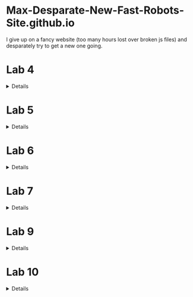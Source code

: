 # Max-Desparate-New-Fast-Robots-Site.github.io
I give up on a fancy website (too many hours lost over broken js files) and desparately try to get a new one going. 

# Lab 4
<details>
In this lab, I set up the IMU sensor, enabling 9DOF sensing for the Artemis board. This enables more complex path planning and systems control.

![alt text](lab4/imuconnected.jpg "Picture of the IMU connected to the Artemis board.")

The example code for the IMU board runs without issue out-of-the-box. (The below GIF was recorded retroactively with the example code. The IMU has already been mounted to the robot. The outputs are read from Serial plotter.)

![alt text](lab4/examplecode.gif "Showing the sample code track IMU data from the robot position")

The AD0_VAL value is set to zero by default. This variable refers to the LSB bit of the I2C address. Manipulating the AD0_VAL could allow up to two IMU boards to run in parallel. (Having two of the same board would improve robustness of sensor data.) 

## Accelerometer
Using the equations from class, I record pitch and roll values with the IMU board positioned at -90, 0, and 90 degrees in these two axes.

'''c
pitch_a = atan2(myICM.accY(),myICM.accZ())*180/M_PI;
roll_a  = atan2(myICM.accX(),myICM.accZ())*180/M_PI; 
'''

![alt text](lab4/pitch90090.png "Image of pitch data sampled at different angles.")

![alt text](lab4/roll90090.png "Image of roll data sampled at different angles.")

To get this data, I held the IMU board against the flattest surfaces I had in my room. This brings about potential systematic errors since the flatness and perpendicularity of these surfaces are not guaranteed. This affects my two-point calibration.  

The raw accelerometer data is very noisy. Additionally, at the extreme angles, data for the other axis is most inconsistent. While most of the issue of the accelerometer data is in precision, some of the accuracy is calibrated for by determining a shift and scale factor from the sampled data to fit the expected values to the expected angles. 

```python
# Calculating conversion factors
# Scale conversion
s = 180 / (np.mean(pitch90) - np.mean(pitchneg90))
# origin conversion
o = -(np.mean(pitch90) + np.mean(pitchneg90))/2
print(s,o)
>> 1.0259896646740851 1.0943006994729316
```

Using a fourier transform, I derived an alpha term for low-pass filtering. 
![alt text](lab4/pitchfft.png "Pre-filtered Pitch FFT")

I decided to use 2Hz as my cutoff frequency, leading to the following calculations. 
![alt text](lab4/alphacalc.png "Alpha calculation")

This leads to a much smoother fourier transform for the filtered signal. In fact, for the low-pass filtered pitch data, only three peaks are registered by the FFT.
![alt text](lab4/pitchlpffft.png "Post-filter Pitch FFT")

Here are the pitches laid on top of one-another. The filtered pitch is clearly much smoother and robust.
![alt text](lab4/pitchlpfcompare.png "Pre- and post-filter Pitch FFT")


## Gyroscope
The gyroscope data suffers from clear drift over time. This is inherent to the sensor, although I found tha higher sampling rates reduced this drift. I suspect this has to do with the dt calculation involved with iterating pitch, roll, and yaw values from gyro data. 

![alt text](lab4/gyrodrift.png "Gyro pitch drift over 5 seconds")

I merged the gyro data with the accelerometer data using a complimentary filter for higher accuracy and precision, with robustness to noise and rapid changes.

I used a beta of 0.9 for these results.

![alt text](lab4/pitchreadingcompare.png "Pitch complimentary")

![alt text](lab4/rollreadingcompare.png "Roll complimentary")

## Sample Data and Stunts
The limiting factor for my sampling rate was waiting on the TOF sensor data. The change I made to boost my sampling rate substantially was to not wait for TOF sensor data when it was not available, and update IMU data first. I used separate float arrays for my variables of interest with a set size of 1400, experimentally determined to be more than enough for 5 seconds of data. 

My sampling rate was much faster when I spent the 5 seconds filling up my data buffers and incrementally sending the data after the recording process was complete. The downside of this setup is that the real runtime is much longer than 5 seconds. 

![alt text](lab4/5secreadings.png "5 seconds of data")

I cut the cord for the 850mAH battery, the smaller voltage of the two supplied batteries, to be connected to the Artemis. The larger voltage battery is more suited for the high-power demands of the motor controllers. 

I did some basic stunts, with and without the Artemis onboard. 

Without Artemis:
![alt text](lab4/noart.gif "Test drive without Artemis")

With Artemis:
![alt text](lab4/art.gif "Test drive with Artemis")


The following data is from a 5 second capture from the IMU and TOF sensor onboard the robot, run remotely. This particular scene shows me driving the robot 360 degrees in my messy room. Notice the yaw values responding appropriately. Pitch and roll appear to jitter likely due to friction interactions with the floor. Distance sensing also responds appropriately. (I have TOF sensors on either end of the robot.)

![alt text](lab4/360spindata.png "Data from a 360 spin")

</details>

# Lab 5
<details>

## Wiring Diagram
![alt text](lab5/diagram.jpg "Motor driver wiring diagram")
The Artemis voltage requirements for powering are different than that of the motors. The motors draw signficantly more power than the computer. Therefore, a lower voltage battery is suited for running the Artemis computer and a higher voltage batter is suited for running the motors. 

I use analog pins on opposite sides of the Artemis board to control the motor drivers. This makes debugging easier due to the intuitive visual grouping and also reduces likelihood of me shorting connections during the soldering process. 

## Power Supply Testing
A control signal amplitude of 2V best matches the expected output voltage from the Artemis board. For Vin, I used 3.7V to match the maximum output of the charged 850mAh battery. 

I was successfully able to module the speed of the motors on each side using the duty cycle from the function generator. Shorter duty cycles lead to slower rotation.
![alt text](lab5/labsetup.gif "Robot motors running tethered")

## Calibration
I added the following code to the bluetooth cases to allow for easy testing and calibration of left and right motors. For a left motor and right motor speed sent over bluetooth, the robot moves forward at those speeds for a second.

```C
case TEST_DRIVE:
    success = robot_cmd.get_next_value(l_speed);
    if (!success)
        return;
    success = robot_cmd.get_next_value(r_speed);
    if (!success)
        return;
    analogWrite(left_f,0);
    analogWrite(left_r,0);
    analogWrite(right_f,0);
    analogWrite(right_r,0);
    delay(500);
    analogWrite(left_f,l_speed);
    analogWrite(left_r,0);
    analogWrite(right_f,r_speed);
    analogWrite(right_r,0);
    delay(1000);
    analogWrite(left_f,0);
    analogWrite(left_r,0);
    analogWrite(right_f,0);
    analogWrite(right_r,0);
    break;
```
Straight line driving was achieved at 190 and 248 for left and right motors respectively. 
![alt text](lab5/straightline.gif "The robot moves straight")

## Lower Limit PWM
Running the calibration script at progressively lower and lower PWM values, I found that values at 40 were the threshold for overcoming static friction in driving straight. Intuitively, the fixed 4-wheel drivetrain would experience emore friction in turns. For a point-turn, the minimum viable PWM value was 100 for each motor. 

## Open-loop Test Run
Here is the robot performing a manuever untethered and via a bluetooth command. 
![alt text](lab5/testrun.gif "The robot moves autonomously")
```C
case LAB5:
    l_speed = 190;
    r_speed = 248;
    analogWrite(left_f,l_speed);
    analogWrite(left_r,0);
    analogWrite(right_f,r_speed);
    analogWrite(right_r,0);
    delay(500);
    analogWrite(left_f,l_speed);
    analogWrite(left_r,0);
    analogWrite(right_f,0);
    analogWrite(right_r,0);
    delay(500);
    analogWrite(left_f,0);
    analogWrite(left_r,l_speed);
    analogWrite(right_f,0);
    analogWrite(right_r,l_speed);
    delay(500);
    analogWrite(left_f,0);
    analogWrite(left_r,0);
    analogWrite(right_f,0);
    analogWrite(right_r,l_speed);
    delay(500);
    analogWrite(left_f,0);
    analogWrite(left_r,0);
    analogWrite(right_f,0);
    analogWrite(right_r,0);
    break;
```
</details>

# Lab 6
<details>

![alt text](lab6/run.gif "The robot drives and turns around")

## Data Handling
To maximize the customizability of my PID stunt code, I used many input parameters sent over bluetooth. This helped me quickly test different PID parameters as well as other parameters relevant to the stunt. 

My code takes up to 10 inputs. Some parameters operate as 'optional' parameters. 
```C
success = robot_cmd.get_next_value(kp);
            if (!success)
                return;
            success = robot_cmd.get_next_value(ki);
            if (!success)
                return;
            success = robot_cmd.get_next_value(kd);
            if (!success)
                return;
            success = robot_cmd.get_next_value(timeout);
            if (!success)
                return;
            success = robot_cmd.get_next_value(split);
            if (!success)
                split = 10;
            success = robot_cmd.get_next_value(I_gaurd);
            if (!success)
                I_gaurd = 100;
            success = robot_cmd.get_next_value(bottom);
            if (!success)
                bottom = 50;
            success = robot_cmd.get_next_value(forward);
            if (!success)
                forward = 500;
            success = robot_cmd.get_next_value(l_speed);
            if (!success)
                l_speed = 250;
            success = robot_cmd.get_next_value(r_speed);
            if (!success)
                r_speed = 250;         
```

I also used code from my IMU lab to retrieve data after recording. The most efficient way I've found to send batches of data over bluetooth is to store data to several float buffers during the run. Then, once the run is finished, send data line-by-line to a python list over bluetooth.

I can use the following callback function to process and display the data.
```python
def getData(uuid,y):
    global record
    string = y.decode("utf-8")
    if string == "DONE":
        for key in record:
            plt.plot(record[key])
            plt.title(key)
            plt.show()
        return
    datas = string.split("+")
    keys = list(record.keys())
    for data in datas:
        dat = data.split("|")
        for i,e in enumerate(dat):
            if e:
                record[keys[i]] += [float(e)]
ble.start_notify(ble.uuid['RX_STRING'], getData)
record = {"yaws":[],"output":[],"kpP":[],"kiI":[],"kdD":[]}
```

## PID 
In selecting my K values, I followed the heuristic plan laid out in lectures. I first tested a P-only system. When my P value was too high, I found that the robot would turn too fast for yaw readings to be accurate. At a certain point, especially when the robot was within 10 degrees of the set point, it struggled to overcome friction. That led me to introduce a non-zero Ki to eventually build up the magnitude of the output to overcome the friction near the setpoint. I then played with small Kd values to help improve speed of convergence. 

## Sampling
I played with the idea of truncating the yaw data to a 0-360 range. However, I found issues with the robot spinning too far past the setpoint. This is because, for a setpoint of 0, the function of P would be discontinuous. 

Therefore, I had better results with a setpoint of 180 degrees and performing no truncation on yaw. The robot does not spin far enough to encounter issues with data overflow or underflow. 

Even with my code optimized to run as fast as possible, I frequently had issues with my yaw reading accuracy. When the motors are driven too quickly, the robot easily overshoots in reality, but the sensor does not pick up on the overshoot. I suspect this has to do with a breakdown of small angle approximations as high enough angular speeds. Thus, I had to reduce my Kp and I gaurd values to reduce instances of extremely fast spinning. 

## Simple anti-windup
My implementation of anti-windup is a simple hack that truncates the integral tracking variable to a set range. 
```C
I += P * dt;
I = fmax(fmin(I,I_gaurd),-I_gaurd); // anti windup
```

## PID output to motor drivers
To convert the PID output value to integers I can send to the motor drivers, I did the following. I added a baseline speed to the output called "bottom". I then clamped to output to 0-255. I also apply a "split" to account for different efficiencies between the left and right motors. The output value can be negative, reflecting different directions of turning. I converted these real float values to positive integers and wrote them to the appropriate pins of the motor drivers. 

```C
if (output < 0) {
    analogWrite(left_f,0);
    analogWrite(left_r,(int) -fmax(output-bottom+split,-255));
    analogWrite(right_f,(int) -fmax(output-bottom-split,-255));
    analogWrite(right_r,0);
    buff0[counter] = (int) -fmax(output-bottom+split,-255);
    
} else {
    analogWrite(left_f,(int) fmin(output+bottom-split,255));
    analogWrite(left_r,0);
    analogWrite(right_f,0);
    analogWrite(right_r,(int) fmin(output+bottom+split,255));
    buff0[counter] = (int) fmin(output+bottom-split,255);
```

Driving in the hallway, the robot begins to turn and converge toward 180 degrees.

![alt text](lab6/yawinmotion.png "The robot drives and turns around after driving forward")

The PWM values that the motors experience look like this.

![alt text](lab6/outputsinmotion.png "PWM values ")

This output can be broken down into the trends of Kp\*P, Ki\*I, and Kd\*D.
![alt text](lab6/P.png "P component")

![alt text](lab6/I.png "I component")

![alt text](lab6/D.png "D component")

</details>

# Lab 7

<details>

## Data capture
In the Upson lab, I ran a modified version of the TOF lab code to get step response data. I drove the motors at a set speed for 1 second before letting the robot coast and letting drag slow the robot to a stop.

For easier conversion of u to pwm values, I ran the step response at the maximum PWM value that would allow for straight driving.

Most critically, it was important to set the robot far enough for the robot to come to a rolling stop without collision.

![alt text](lab7/xdata.png "Raw distance measurements")

I processed the data to derive velocity and acceleration measurements. I used symmetric moving averages just to smooth out the data. Without the smoothing, errors from the distance measurements propogate through the differentiation. With a little bit of smoothing, I am much more confident in reading the graphs for rise time.

```python
import numpy as np
def moving_average(x, w):
    return np.convolve(x, np.ones(w), 'same') / w

xdot = moving_average(np.ediff1d(x)/np.ediff1d(times),3)
```

![alt text](lab7/xdotdata.png "Smoothed velocity")

Here we can see the robot move towards the wall with nearly continuous acceleration and increasing speed. After 1 second from the start of data capture, acceleration reverses direction and a lower magnitude acceleration at a point in time that matches the inflection point in the X data.

## Drag and Mass
After this, the process of capturing the 90% rise time is relatively simple implementation of the lecture code. 
```python
# d ~ 1/xdot_steady
xdot_steady = np.min(xdot)
d = (-1/xdot_steady)

xdot90 = 0.9*xdot_steady
t_rise = (times[np.argmax(xdot < xdot90)] - times[0]) 

# m = -d*t_0.9 / ln(0.1)
m = -d*t_rise / np.log(0.1)

print(d, m)
>> 0.6709160379958043 264.7416977038248
```

## A and B matrices
With my coefficients determined, I then calculate my A, B, and C matrices. I also discretize A and B as required. 
```python
# xdot = Ax + Bu
A = np.array([[0,1],[0,-d/m]])
B = np.array([[0],[1/m]])

C = np.array([[-1,0]])

#discretized, dt is sampling time
dt = (times[-1] - times[0]) / len(times)
Ad = np.eye(len(A)) + dt * A  
Bd = dt * B

A = Ad
B = Bd
```


|  A  |         |
|----|---------|
| 1 | 97.32545098 |
| 0 | 0.75335504 |

|  B  |
|----|
| 0. | 
| 0.36762419 |

|  C  |         |
|----|---------|
| -1 | 0 |

# Applying Kalman Filter
Then, it is a matter of applying the kalman filter with the kalman filter function on the measured data.

We use this function applied to a given motor input u and measured output state y.
```python
sigma_1, sigma_2, sigma_3 = dt, dt, 27.

sig_u=np.array([[sigma_1**2,0],[0,sigma_2**2]]) 
sig_z=np.array([[sigma_3**2]])

sigma = np.array([[2500,0],[0,10]])


def kf(mu,sigma, u, y):
    mu_p = A.dot(mu) + B.dot(u)
    sigma_p = A.dot(sigma.dot(A.transpose()))+sig_u
    
    sigma_m = C.dot(sigma_p.dot(C.transpose()))+sig_z
    kkf_gain = sigma_p.dot(C.transpose().dot(np.linalg.inv(sigma_m)))
    
    y_m = y-C.dot(mu_p)
    mu = mu_p+kkf_gain.dot(y_m)
    sigma=(np.eye(2)-kkf_gain.dot(C)).dot(sigma_p)

    return mu, sigma
```

I first tested the following sigmas. My position and speed standard deviation is about 9.9. I try 20 for my sigma_3 process noise. 

```python
sigma_1, sigma_2, sigma_3 = np.sqrt(dt), np.sqrt(dt), 20.


sig_u=np.array([[sigma_1**2,0],[0,sigma_2**2]]) 
sig_z=np.array([[sigma_3**2]])

sigma = np.array([[2500,0],[0,10]])
```

I used the below code to visualize the filtered data
```python
kf_state = []
x_ = -np.array([x[1],0]).transpose()
Y = -np.stack([x[1:],xdot[0:]]).transpose()
u = 1
for i,y in enumerate(Y):
    if i == np.argmin(x)-1:
        u = 0
    x_, sig = kf(x_, sigma, [[u]], y)
    kf_state.append(x_)

kf_state = np.stack(kf_state)
plt.plot(kf_state[:,0,1],label="Kalman Filtered")
plt.plot(xdot[1:], label="Raw")
plt.legend()
plt.show()
```

The results show the filtered data means consistently overshooting measured results, resulting in the robot appearing to be closer to the wall than it is in the measured data. If anything, with the doppler effect, appearing slightly further from the wall would be more reasonable.
![alt text](lab7/kalman0.png "First Kalman test")

To induce a somewhat tighter fit, I increase sigmas in my process values. 
I use 97.3, 9.9, and 50 for my sigmas 1 through 3. And I use 2.5 and 243 for m
![alt text](lab7/kalman1.png "Second Kalman test")

## Onboard extrapolation
To interpolate between TOF readings on the Artemis, I use my last readings of x and xdot to linearly extrapolate into the future. This allows me to have a finer sampling rate. 

After capturing the initial state with the TOF sensor, I am able to begin applying the extrapolation to incoming data. When real sensor data is not available, the Artemis falls back on, every 15 milliseconds, at a much faster sampling rate, a best guess of position and speed to predict the present state. 

```C
while (true) {
    if (distanceSensor1.checkForDataReady()) {
        last_time = millis();
        distance1 = distanceSensor1.getDistance();
        distanceSensor1.clearInterrupt();
        distanceSensor1.stopRanging();
        distanceSensor1.startRanging();
        x_(0,0) = distance1;
        break;
    }
    delay(5);
}

analogWrite(right_f,r_speed);
analogWrite(right_r,0);
analogWrite(left_f,l_speed);
analogWrite(left_r,0);

while (counter < buffer_size) {
    timestamp = micros();
    if (timestamp - last_time2 > timeout) {
        analogWrite(right_f,0);
        analogWrite(right_r,0);
        analogWrite(left_f,0);
        analogWrite(left_r,0);
        u(0) = 0;
        if (timestamp - last_time2 > 5000000) {
            break;
        }
    }

    if (distanceSensor1.checkForDataReady()) {
        distance1 = distanceSensor1.getDistance();
        distanceSensor1.clearInterrupt();
        distanceSensor1.stopRanging();
        distanceSensor1.startRanging();

        if (counter > 0) {
            dt = millis() - last_time;
            last_time += dt;
            xdot = (distance1 - buff0[last_counter]) / dt;
            last_counter = counter;
        }
        
        y = {distance1,xdot};

        times[counter] = timestamp/1000.;
        distance1 = y(0,0);
        buff0[counter] = distance1;
        buff1[counter] = y(0,1);
        counter++;
        }

    delay(15); // Fallback interpolation
    times[counter] = timestamp/1000.;
    distance1 += 15*y(0,1);
    buff0[counter] = distance1;
    buff1[counter] = y(0,1);
    counter++;

}
```

Here are the results of the interpolation in a sample run. The x axis shows the number of samples. The linear interpolation strategy works very well during most of the motion. However, where the magnitude of velocity is changing much faster, near the start and end of the robot's motion, the constant speed assumption breaks down. 
![alt text](lab7/interpx.png "X data with extrapolation")

</details>

# Lab 9

<details>
For the mapping task, I chose to repurpose my PID orientation control code to perform orientation control. I perform PID on position setpoints around a 360 degree turn. Specifically, in time windows of about a second, a running record of the set point position gets iterated up by 24 degrees, or a 15th of a full turn. The robot performs PID to try to reach that set point. After the time window is over, a measurement is taken of the distance from both time of flight sensors (mounted perpendicular to eachother) and of the current yaw reading. The yaw reading is known to be pretty inaccurate for rotations that are too fast, so I keep the kP term relatively small. 

The functional Arduino code looks something like this.
```C
yaws[counter] = yaw_g;
analogWrite(right_f,255);
analogWrite(right_r,255);
analogWrite(left_f,255);
analogWrite(left_r,255);
delay(50);

target += 360/15;

distanceSensor0.startRanging();
while (true) {
if (distanceSensor0.checkForDataReady()) {
distance0 = distanceSensor0.getDistance();
distanceSensor0.clearInterrupt();
distanceSensor0.stopRanging();
d0s[counter] = distance0;
break;
}
delay(5);
}

distanceSensor1.startRanging();
while (true) {
if (distanceSensor1.checkForDataReady()) {
distance1 = distanceSensor1.getDistance();
distanceSensor1.clearInterrupt();
distanceSensor1.stopRanging();
d1s[counter] = distance1;
break;
}
delay(5);
}

counter++;
```


Once I resolve the bluetooth connection issues, the code runs smoothly and captures and sends data well over bluetooth. The code for the data transfer is recycled from other labs. 

![alt text](lab9/spin.gif "Example of robot spinning and mapping")

## Robot Spinning
I struggled to get the robot to turn in place, even while using duct-taped wheels. In addition, the ToF sensors are also offset from the center of the robot. Finally, there is likely a discrepency between the yaw the robot measures and the actual yaw.

I try to later account for these offsets in my plotting of my datapoints. This is explained in the next sections.

## Plots
When I recieve raw data from the data callback, I recieve data for yaw, distance0, and distance1. 
![alt text](lab9/yaws.png "Raw yaw data")
![alt text](lab9/d0s.png "Distance 0 data")

I then convert this data to polar plots after yaws are converted to radians.
![alt text](lab9/polar.png "Polar plot of ToF")

## Precision and repeatability
Running the same code twice at a given location produces data that is surprisingly similar. This data is without any additional processing. This result occurs inspite of the fact that the starting position of the robot is not carefully controlled and the fact that the robot does not turn on its own axis. 

![alt text](lab9/polarprecision.png "Polar plot of ToF")

## Combining maps
From yaw and distance measurement data, we can convert polar coordinates to planar coordinates. I used the expression *x = r\*cos(theta) + x_o* and *y = r\*sin(theta) + y_o* to transform the data to a form that can be superimposed onto eachother. *x_o* and *y_o* refer to the respective origins at which the data was collected in the map. 

In python, the resultant code looks like this:
```python
import numpy as np
import matplotlib.pyplot as plt

keys = [["neg3neg2",-3,-2],["03",0,3],["53",5,3],["5neg3",5,-3]]

for name, delx, dely in keys:
    r = np.load(name+"r1.npy")+75
    theta = np.load(name+"theta.npy")
    x = (r)*np.cos(theta/180*np.pi+1*np.pi/2)/304.8+delx
    y = (r)*np.sin(theta/180*np.pi+1*np.pi/2)/304.8+dely
    plt.plot(x,y, ".",)
    plt.plot([delx], [dely], "x", label =  name)
plt.legend()
plt.show()
```
Thetas are offset by 90 degrees to account for my starting position. And distances are scaled to imperial units. 

![alt text](lab9/raw_map.png "Raw unprocessed map")

From the unprocessed map of the raw data, we can see an overall outline of the room and dots in the vague positions of the boxes within the room. To get more out of my data, I account for the fact that my ToF sensor travels a radius away from my center of rotation. Additionally, when my robot thinks it has completed a 360 degree turn, more often the turn is closer to 340. We can scale theta to try to correct this, too.

Adjusting the data to better fit, accounting for different offsets, and radii of rotation, and incomplete turns, I am able to produce a much cleaner joint point cloud.
```python
keys = [["neg3neg2",-3,-2, 'red'],["03",0,3, 'green'],["53",5,3,'blue'],["5neg3",5,-3,'purple']]
for name, delx, dely, color in keys:
    r = np.load(name+"r1.npy")
    theta = np.load(name+"theta.npy")
    if name == "03":
        x = (r+25)*np.cos(theta*(165/180)/180*np.pi+np.pi/2+0.4)/304.8+delx
        y = (r+25)*np.sin(theta*(165/180)/180*np.pi+np.pi/2+0.4)/304.8+dely+0.3
    elif name == "53":
        x = (r+65)*np.cos(theta*(200/180)/180*np.pi+np.pi/2-0.6)/304.8+delx
        y = (r+65)*np.sin(theta*(200/180)/180*np.pi+np.pi/2-0.6)/304.8+dely
    elif name == '5neg3':
        x = (r+75)*np.cos(theta*(170/180)/180*np.pi+np.pi/2-0.)/304.8+delx
        y = (r+75)*np.sin(theta*(170/180)/180*np.pi+np.pi/2-0.)/304.8+dely
    else:
        x = (r+115)*np.cos(theta*(170/180)/180*np.pi+np.pi/2-0.1)/304.8+delx
        y = (r+115)*np.sin(theta*(170/180)/180*np.pi+np.pi/2-0.1)/304.8+dely
    plt.plot(x,y, ".", color=color)
    plt.plot([delx], [dely], "x", color=color, label =  name)
plt.legend()
plt.show()
```

![alt text](lab9/cleaned_map.png "The cleaned map")

I can draw the predicted room boundaries using horizontal and vertical lines. I construct these lines under the basic assumption that all boundaries are strictly horizontal and vertical. For a vertical line, for example, I take a set of points, and draw a vertical line at *x = x_mu* where *x_mu* is the sample mean x position.

```python
p = np.stack(points, 1).reshape((2,-1))
plt.plot(p[0],p[1],".")

s = p[:,p[0,:]>6.1]
f = np.array([[min(s[1]),np.mean(s[0])],[max(s[1]),np.mean(s[0])]]).transpose()
#plt.plot(s[0], s[1],".")
plt.plot(f[1], f[0])

s = p[:,p[1,:]>3.5]
f = np.array([[np.mean(s[1]),np.min(s[0])],[np.mean(s[1]),np.max(s[0])]]).transpose()
#plt.plot(s[0], s[1],".")
plt.plot(f[1], f[0])

s = p[:,p[0,:]>-3]
s = s[:,s[0,:]<-2]
s = s[:,s[1,:] > 0.]
f = np.array([[min(s[1]),np.mean(s[0])],[max(s[1]),np.mean(s[0])]]).transpose()
#plt.plot(s[0], s[1],".")
plt.plot(f[1], f[0])

#...
```

![alt text](lab9/line_overlay.png "The cleaned map")

## Prepping for simulator
From these points, it is a simple to connect adjacent points to build a numpy array of vertices throughout the environment for later use in the simulator.


![alt text](lab9/single_line.png "The cleaned map")
</details>

# Lab 10

<details>
Code is adapted and optimized from Aarya Pai's 2022 lab work.

Here is the complete run with Bayes filter applied on a trajectory through the simulated environment.


![alt text](lab10/run.gif "Simulator run")

## Inferences and results
The Bel index peaks at a probability of aroud 0.5, but most of the time resides below 0.2. Error is smallest around when the robot moves relatively consistently and at short distances. Large movements especially with a lot of rotation reintroduce the most error. Interestingly, the GT alpha appears to grow substantially over the course of the trajectory. This may be an error with the simulator, given that we expect angles to be constrained -180 to 180. This is room for further investigation in future labs. 


![alt text](lab10/prediction_stats.png "Comparing predictions and ground truth")


## compute_control
To clean up my code for readability, I create delta_x and delta_y which is passed to the numpy arctan2 function. I use numpy functions where possible to leverage the package's computational speed advantage. I also take advantage of the array and matrix operations in calculating delta_trans. 
```python
def compute_control(cur_pose, prev_pose):
    """ Given the current and previous odometry poses, this function extracts
    the control information based on the odometry motion model.

    Args:
        cur_pose  ([Pose]): Current Pose
        prev_pose ([Pose]): Previous Pose 

    Returns:
        [delta_rot_1]: Rotation 1  (degrees)
        [delta_trans]: Translation (meters)
        [delta_rot_2]: Rotation 2  (degrees)
    """
    delta_x = cur_pose[0] - prev_pose[0]
    delta_y = cur_pose[1] - prev_pose[1]
    delta_rot_1 = mapper.normalize_angle(np.rad2deg(np.arctan2(delta_y, delta_x) - prev_pose[2]))
    delta_trans = np.sum((np.array(cur_pose[:2]) - np.array(prev_pose[:2 ]))**2)**0.5
    delta_rot_2 = mapper.normalize_angle(cur_pose[2] - prev_pose[2] - delta_rot_1)

    return delta_rot_1, delta_trans, delta_rot_2
```

## odom_motion_model
np.product can be used to take the product across all entries in an array. I used this fact to reduce unnecessary indexing. 

```python
def odom_motion_model(cur_pose, prev_pose, u):
    """ Odometry Motion Model

    Args:
        cur_pose  ([Pose]): Current Pose
        prev_pose ([Pose]): Previous Pose
        (rot1, trans, rot2) (float, float, float): A tuple with control data in the format 
                                                   format (rot1, trans, rot2) with units (degrees, meters, degrees)


    Returns:
        prob [float]: Probability p(x'|x, u)
    """  
    u_hat = compute_control(cur_pose, prev_pose)
    sigma = np.array((loc.odom_rot_sigma, loc.odom_trans_sigma, loc.odom_rot_sigma))
    prob = np.product(loc.gaussian(u_hat, np.array(u), sigma))
    
    return prob
```

## prediction_step

I experimented with matrix operations and other numpy tools to reduce the runtime of this function further. I was not successful in finding an alternative outside of the 6 for-loops that worked for my case. The main challenge is the need to apply the belief update between every combination of previous and current poses. With larger environments, this significantly reduces the performance of the Bayes filter, given that the sum connections follows the pyramid numbers formula *n(n+1)/2* or approximately O(n**2).

Here, I also experimented with adding a small epsilon to the division to prevent division errors. In practice, I did not run into issues with the normalization.

```python
def prediction_step(cur_odom, prev_odom):
    """ Prediction step of the Bayes Filter.
    Update the probabilities in loc.bel_bar based on loc.bel from the previous time step and the odometry motion model.

    Args:
        cur_odom  ([Pose]): Current Pose
        prev_odom ([Pose]): Previous Pose
    """
    
    actual_u = compute_control(cur_odom, prev_odom)
    loc.bel_bar = np.zeros((mapper.MAX_CELLS_X, mapper.MAX_CELLS_Y, mapper.MAX_CELLS_A))
    for x_prev in range(mapper.MAX_CELLS_X):
        for y_prev in range(mapper.MAX_CELLS_Y):
            for a_prev in range(mapper.MAX_CELLS_A):
                if loc.bel[x_prev,y_prev,a_prev] > 0.0001:
                    for x_t in range(mapper.MAX_CELLS_X):
                        for y_t in range(mapper.MAX_CELLS_Y):
                            for a_t in range(mapper.MAX_CELLS_A):
                                loc.bel_bar[x_t,y_t,a_t] += loc.bel[x_prev,y_prev,a_prev] * odom_motion_model(mapper.from_map(x_t,y_t,a_t),mapper.from_map(x_prev,y_prev,a_prev),actual_u)

    loc.bel_bar /= np.sum(loc.bel_bar)#+0.00001   
```

## sensor_model and update_step
These functions are pretty lean as-is. I could not make improvements here.
```python
def sensor_model(obs):
    """ This is the equivalent of p(z|x).

    Args:
        obs ([ndarray]): A 2D array consisting of the true observations for each robot pose in the map 

    Returns:
        [ndarray]: Returns a 1D array of size N (total number of cells in the map) with the likelihoods of each cell's observations
    """
    return np.array([loc.gaussian(loc.obs_range_data[i], obs[i], loc.sensor_sigma) for i in range(mapper.OBS_PER_CELL)])



def update_step():
    """ Update step of the Bayes Filter.
    Update the probabilities in loc.bel based on loc.bel_bar and the sensor model.
    """
    for x_t in range(mapper.MAX_CELLS_X):
        for y_t in range(mapper.MAX_CELLS_Y):
            for a_t in range(mapper.MAX_CELLS_A):
                loc.bel[x_t,y_t,a_t] = loc.bel_bar[x_t, y_t, a_t] * np.prod(sensor_model(mapper.obs_views[x_t,y_t,a_t]))
                
    loc.bel /= np.sum(loc.bel)
```



</details>